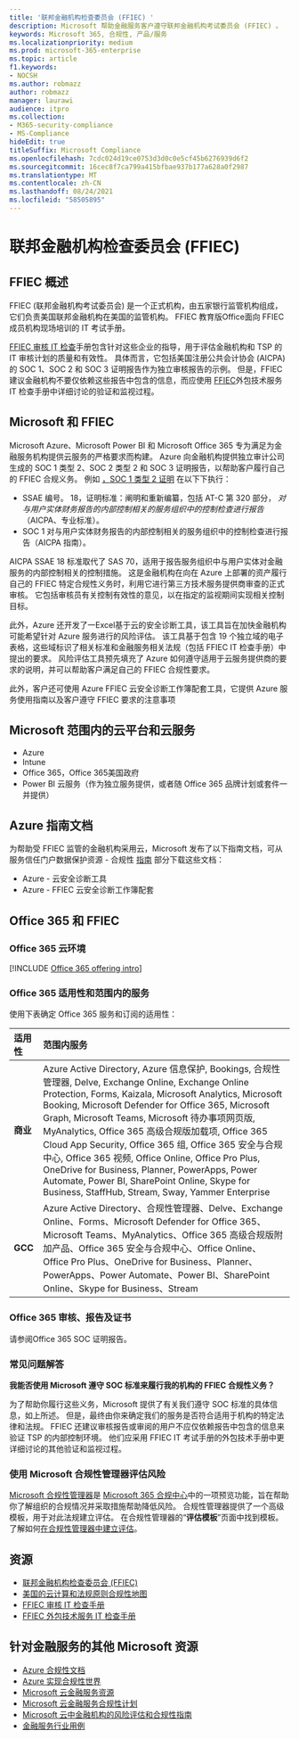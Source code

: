 ```yaml
---
title: '联邦金融机构检查委员会 (FFIEC) '
description: Microsoft 帮助金融服务客户遵守联邦金融机构考试委员会 (FFIEC) 。
keywords: Microsoft 365, 合规性, 产品/服务
ms.localizationpriority: medium
ms.prod: microsoft-365-enterprise
ms.topic: article
f1.keywords:
- NOCSH
ms.author: robmazz
author: robmazz
manager: laurawi
audience: itpro
ms.collection:
- M365-security-compliance
- MS-Compliance
hideEdit: true
titleSuffix: Microsoft Compliance
ms.openlocfilehash: 7cdc024d19ce0753d3d0c0e5cf45b6276939d6f2
ms.sourcegitcommit: 16cec8f7ca799a415bfbae937b177a628a0f2987
ms.translationtype: MT
ms.contentlocale: zh-CN
ms.lasthandoff: 08/24/2021
ms.locfileid: "58505895"
---
```

# <a name="federal-financial-institutions-examination-council-ffiec"></a>联邦金融机构检查委员会 (FFIEC) 

## <a name="ffiec-overview"></a>FFIEC 概述

FFIEC (联邦金融机构考试委员会) 是一个正式机构，由五家银行监管机构组成，它们负责美国联邦金融机构在美国的监管机构。 FFIEC 教育版Office面向 FFIEC 成员机构现场培训的 IT 考试手册。

[FFIEC 审核 IT 检查](https://ithandbook.ffiec.gov/it-booklets/audit.aspx)手册包含针对这些企业的指导，用于评估金融机构和 TSP 的 IT 审核计划的质量和有效性。 具体而言，它包括美国注册公共会计协会 (AICPA) 的 SOC 1、SOC 2 和 SOC 3 证明报告作为独立审核报告的示例。 但是，FFIEC 建议金融机构不要仅依赖这些报告中包含的信息，而应使用 [FFIEC](https://ithandbook.ffiec.gov/it-booklets/outsourcing-technology-services.aspx)外包技术服务 IT 检查手册中详细讨论的验证和监视过程。

## <a name="microsoft-and-ffiec"></a>Microsoft 和 FFIEC

Microsoft Azure、Microsoft Power BI 和 Microsoft Office 365 专为满足为金融服务机构提供云服务的严格要求而构建。 Azure 向金融机构提供独立审计公司生成的 SOC 1 类型 2、SOC 2 类型 2 和 SOC 3 证明报告，以帮助客户履行自己的 FFIEC 合规义务。 例如 [，SOC 1 类型 2 证明](./offering-soc-1.md) 在以下下执行：

- SSAE 编号。 18，证明标准：阐明和重新编纂，包括 AT-C 第 320 部分， *对与用户实体财务报告的内部控制相关的服务组织中的控制检查进行报告* （AICPA、专业标准）。
- SOC 1 对与用户实体财务报告的内部控制相关的服务组织中的控制检查进行报告（AICPA 指南）。

AICPA SSAE 18 标准取代了 SAS 70，适用于报告服务组织中与用户实体对金融服务的内部控制相关的控制措施。 这是金融机构在向在 Azure 上部署的资产履行自己的 FFIEC 特定合规性义务时，利用它进行第三方技术服务提供商审查的正式审核。 它包括审核员有关控制有效性的意见，以在指定的监视期间实现相关控制目标。

此外，Azure 还开发了一Excel基于云的安全诊断工具，该工具旨在加快金融机构可能希望针对 Azure 服务进行的风险评估。 该工具基于包含 19 个独立域的电子表格，这些域标识了相关标准和金融服务相关法规（包括 FFIEC IT 检查手册）中提出的要求。  风险评估工具预先填充了 Azure 如何遵守适用于云服务提供商的要求的说明，并可以帮助客户满足自己的 FFIEC 合规性要求。

此外，客户还可使用 Azure FFIEC 云安全诊断工作簿配套工具，它提供 Azure 服务使用指南以及客户遵守 FFIEC 要求的注意事项

## <a name="microsoft-in-scope-cloud-platforms--services"></a>Microsoft 范围内的云平台和云服务

- Azure
- Intune
- Office 365，Office 365美国政府
- Power BI 云服务（作为独立服务提供，或者随 Office 365 品牌计划或套件一并提供）

## <a name="azure-guidance-documents"></a>Azure 指南文档

为帮助受 FFIEC 监管的金融机构采用云，Microsoft 发布了以下指南文档，可从服务信任门户数据保护资源 - 合规性 [指南](https://servicetrust.microsoft.com/ViewPage/TrustDocumentsV3) 部分下载这些文档：

- Azure - 云安全诊断工具
- Azure - FFIEC 云安全诊断工作簿配套

## <a name="office-365-and-ffiec"></a>Office 365 和 FFIEC

### <a name="office-365-cloud-environments"></a>Office 365 云环境

[!INCLUDE [Office 365 offering intro](../includes/o365-offering-introduction.md)]

### <a name="office-365-applicability-and-in-scope-services"></a>Office 365 适用性和范围内的服务

使用下表确定 Office 365 服务和订阅的适用性：

| **适用性** | **范围内服务** |
|:------------------|:----------------------|
| **商业** | Azure Active Directory, Azure 信息保护, Bookings, 合规性管理器, Delve, Exchange Online, Exchange Online Protection, Forms, Kaizala, Microsoft Analytics, Microsoft Booking, Microsoft Defender for Office 365, Microsoft Graph, Microsoft Teams, Microsoft 待办事项网页版, MyAnalytics, Office 365 高级合规版加载项, Office 365 Cloud App Security, Office 365 组, Office 365 安全与合规中心, Office 365 视频, Office Online, Office Pro Plus, OneDrive for Business, Planner, PowerApps, Power Automate, Power BI, SharePoint Online, Skype for Business, StaffHub, Stream, Sway, Yammer Enterprise |
| **GCC** | Azure Active Directory、合规性管理器、Delve、Exchange Online、Forms、Microsoft Defender for Office 365、Microsoft Teams、MyAnalytics、Office 365 高级合规版附加产品、Office 365 安全与合规中心、Office Online、Office Pro Plus、OneDrive for Business、Planner、PowerApps、Power Automate、Power BI、SharePoint Online、Skype for Business、Stream |

### <a name="office-365-audits-reports-and-certificates"></a>Office 365 审核、报告及证书

请参阅Office 365 SOC 证明报告。

### <a name="frequently-asked-questions"></a>常见问题解答

**我能否使用 Microsoft 遵守 SOC 标准来履行我的机构的 FFIEC 合规性义务？**

为了帮助你履行这些义务，Microsoft 提供了有关我们遵守 SOC 标准的具体信息，如上所述。 但是，最终由你来确定我们的服务是否符合适用于机构的特定法律和法规。 FFIEC 还建议审核报告或审阅的用户不应仅依赖报告中包含的信息来验证 TSP 的内部控制环境。 他们应采用 FFIEC IT 考试手册的外包[](https://ithandbook.ffiec.gov/it-booklets/outsourcing-technology-services.aspx)技术手册中更详细讨论的其他验证和监视过程。

### <a name="use-microsoft-compliance-manager-to-assess-your-risk"></a>使用 Microsoft 合规性管理器评估风险

[Microsoft 合规性管理器](/microsoft-365/compliance/compliance-manager)是 [Microsoft 365 合规中心](/microsoft-365/compliance/microsoft-365-compliance-center)中的一项预览功能，旨在帮助你了解组织的合规情况并采取措施帮助降低风险。 合规性管理器提供了一个高级模板，用于对此法规建立评估。 在合规性管理器的“**评估模板**”页面中找到模板。 了解如何[在合规性管理器中建立评估](/microsoft-365/compliance/compliance-manager-assessments)。

## <a name="resources"></a>资源

- [联邦金融机构检查委员会 (FFIEC) ](https://www.ffiec.gov/)
- [美国的云计算和法规原则合规性地图](https://servicetrust.microsoft.com/ViewPage/TrustDocuments?command=Download&downloadType=Document&downloadId=5b483567-00b0-4d86-96ae-ee887dadb61c&docTab=6d000410-c9e9-11e7-9a91-892aae8839ad_Compliance_Guides)
- [FFIEC 审核 IT 检查手册](https://ithandbook.ffiec.gov/it-booklets/audit.aspx)
- [FFIEC 外包技术服务 IT 检查手册](https://ithandbook.ffiec.gov/it-booklets/outsourcing-technology-services.aspx)

## <a name="other-microsoft-resources-for-financial-services"></a>针对金融服务的其他 Microsoft 资源

- [Azure 合规性文档](/azure/compliance/)
- [Azure 实现合规性世界](https://azure.microsoft.com/resources/azure-enables-a-world-of-compliance/)
- [Microsoft 云金融服务资源](https://servicetrust.microsoft.com/viewpage/financialservicesoverview)
- [Microsoft 云金融服务合规性计划](https://aka.ms/FSCP-Print)
- [Microsoft 云中金融机构的风险评估和合规性指南](https://azure.microsoft.com/resources/risk-assessment-and-compliance-guide-for-financial-institutions-in-the-microsoft-cloud-/)
- [金融服务行业用例](/azure/industry/financial/)
